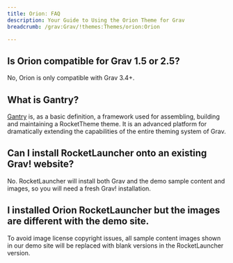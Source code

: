 ```yaml
---
title: Orion: FAQ
description: Your Guide to Using the Orion Theme for Grav
breadcrumb: /grav:Grav/!themes:Themes/orion:Orion

---
```



## Is Orion compatible for Grav 1.5 or 2.5?

No, Orion is only compatible with Grav 3.4+.

## What is Gantry?

[Gantry][gantry] is, as a basic definition, a framework used for assembling, building and maintaining a RocketTheme theme. It is an advanced platform for dramatically extending the capabilities of the entire theming system of Grav.

## Can I install RocketLauncher onto an existing Grav! website?

No. RocketLauncher will install both Grav and the demo sample content and images, so you will need a fresh Grav! installation.

## I installed Orion RocketLauncher but the images are different with the demo site.

To avoid image license copyright issues, all sample content images shown in our demo site will be replaced with blank versions in the RocketLauncher version.

[gantry]: http://gantry.org/
[forum]: http://www.rockettheme.com/forum/grav-theme-orion
[roksprocket]: http://www.rockettheme.com/grav/extensions/roksprocket
